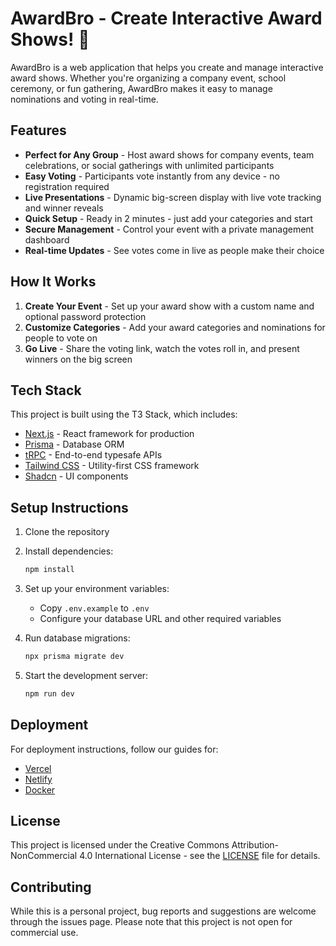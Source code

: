# AwardBro - Create Interactive Award Shows! 🎉

AwardBro is a web application that helps you create and manage interactive award shows. Whether you're organizing a company event, school ceremony, or fun gathering, AwardBro makes it easy to manage nominations and voting in real-time.

## Features

- **Perfect for Any Group** - Host award shows for company events, team celebrations, or social gatherings with unlimited participants
- **Easy Voting** - Participants vote instantly from any device - no registration required
- **Live Presentations** - Dynamic big-screen display with live vote tracking and winner reveals
- **Quick Setup** - Ready in 2 minutes - just add your categories and start
- **Secure Management** - Control your event with a private management dashboard
- **Real-time Updates** - See votes come in live as people make their choice

## How It Works

1. **Create Your Event** - Set up your award show with a custom name and optional password protection
2. **Customize Categories** - Add your award categories and nominations for people to vote on
3. **Go Live** - Share the voting link, watch the votes roll in, and present winners on the big screen

## Tech Stack

This project is built using the T3 Stack, which includes:

- [Next.js](https://nextjs.org) - React framework for production
- [Prisma](https://prisma.io) - Database ORM
- [tRPC](https://trpc.io) - End-to-end typesafe APIs
- [Tailwind CSS](https://tailwindcss.com) - Utility-first CSS framework
- [Shadcn](https://ui.shadcn.com) - UI components

## Setup Instructions

1. Clone the repository
2. Install dependencies:

   ```bash
   npm install
   ```

3. Set up your environment variables:
   - Copy `.env.example` to `.env`
   - Configure your database URL and other required variables
4. Run database migrations:

   ```bash
   npx prisma migrate dev
   ```

5. Start the development server:

   ```bash
   npm run dev
   ```

## Deployment

For deployment instructions, follow our guides for:

- [Vercel](https://create.t3.gg/en/deployment/vercel)
- [Netlify](https://create.t3.gg/en/deployment/netlify)
- [Docker](https://create.t3.gg/en/deployment/docker)

## License

This project is licensed under the Creative Commons Attribution-NonCommercial 4.0 International License - see the [LICENSE](LICENSE) file for details.

## Contributing

While this is a personal project, bug reports and suggestions are welcome through the issues page. Please note that this project is not open for commercial use.
